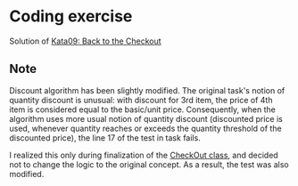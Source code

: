 # Coding exercise

Solution of [Kata09: Back to the Checkout](http://codekata.com/kata/kata09-back-to-the-checkout/)

## Note

Discount algorithm has been slightly modified.
The original task's notion of quantity discount is unusual: with discount for 3rd item, 
the price of 4th item is considered equal to the basic/unit price. Consequently,
when the algorithm uses more usual notion of quantity discount (discounted price is used, whenever quantity
reaches or exceeds the quantity threshold of the discounted price), the line 17 of the 
test in task fails.

I realized this only during finalization of the [CheckOut class](src/Logic/CheckOut/CheckOut.php), and decided not 
to change the logic to the original concept. As a result, the test was also modified.


